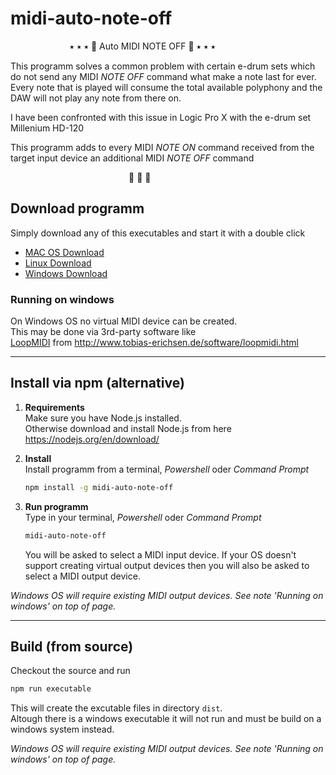 # midi-auto-note-off

&nbsp;&nbsp;&nbsp;&nbsp;&nbsp;&nbsp;&nbsp;&nbsp;&nbsp;&nbsp;&nbsp;&nbsp;&nbsp;&nbsp;&nbsp;&nbsp;&nbsp;&nbsp;&nbsp;&nbsp;&nbsp;&nbsp;&nbsp;&nbsp;⭑ ⭑ ⭑ 🥁  Auto MIDI NOTE OFF  🥁 ⭑ ⭑ ⭑ 

This programm solves a common problem with certain e-drum sets
which do not send any MIDI *NOTE OFF* command what 
make a note last for ever.
Every note that is played will consume the total available polyphony and 
the DAW will not play any note from there on.

I have been confronted with this issue in Logic Pro X 
with the e-drum set Millenium HD-120

This programm adds to every MIDI *NOTE ON* command 
received from the target input device
an additional MIDI *NOTE OFF* command

&nbsp;&nbsp;&nbsp;&nbsp;&nbsp;&nbsp;&nbsp;&nbsp;&nbsp;&nbsp;&nbsp;&nbsp;&nbsp;&nbsp;&nbsp;&nbsp;&nbsp;&nbsp;&nbsp;&nbsp;&nbsp;&nbsp;&nbsp;&nbsp;&nbsp;&nbsp;&nbsp;&nbsp;&nbsp;&nbsp;&nbsp;&nbsp;&nbsp;&nbsp;&nbsp;&nbsp;&nbsp;&nbsp;&nbsp;&nbsp;&nbsp;&nbsp;&nbsp;&nbsp;&nbsp;&nbsp;&nbsp;&nbsp;🥁 🥁 🥁   



## Download programm
Simply download any of this executables and start it with a double click
- [MAC OS Download](https://github.com/daniele-pecora/midi-auto-note-off/releases/download/1.0.0/midi-auto-note-off-macos.zip)
- [Linux Download](https://github.com/daniele-pecora/midi-auto-note-off/releases/download/1.0.0/midi-auto-note-off-linux.zip)
- [Windows Download](https://github.com/daniele-pecora/midi-auto-note-off/releases/download/1.0.0/midi-auto-note-off-win.zip)


### Running on windows

On Windows OS no virtual MIDI device can be created.  
This may be done via 3rd-party software like  
[LoopMIDI](http://www.tobias-erichsen.de/software/loopmidi.html) from http://www.tobias-erichsen.de/software/loopmidi.html



---

## Install via npm (alternative)

1) **Requirements**  
Make sure you have Node.js installed.  
Otherwise download and install Node.js from here  
https://nodejs.org/en/download/

2) **Install**    
    Install programm from a terminal, *Powershell* oder *Command Prompt*   
    ```bash
    npm install -g midi-auto-note-off
    ```

3) **Run programm**    
    Type in your terminal, *Powershell* oder *Command Prompt*
    ```bash
    midi-auto-note-off
    ```

    You will be asked to select a MIDI input device.
    If your OS doesn't support creating virtual output devices
    then you will also be asked to select a MIDI output device.

_Windows OS will require existing MIDI output devices. See note 'Running on windows' on top of page._  




---

## Build (from source)

Checkout the source and run
```bash
npm run executable
```
This will create the excutable files in directory `dist`.  
Altough there is a windows executable it will not run and must be build on a windows system instead.

_Windows OS will require existing MIDI output devices. See note 'Running on windows' on top of page._  
